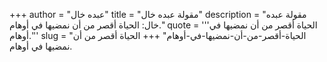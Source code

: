 +++
author = "عبده خال"
title = "مقولة عبده خال"
description = "مقولة عبده خال: الحياة أقصر من أن نمضيها في أوهام."
quote = '''الحياة أقصر من أن نمضيها في أوهام.''' 
slug = "الحياة-أقصر-من-أن-نمضيها-في-أوهام"
+++
الحياة أقصر من أن نمضيها في أوهام.
